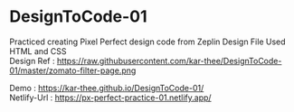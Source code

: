 # DesignToCode-01
Practiced creating Pixel Perfect design code from Zeplin Design File
Used HTML and CSS 
<br>
Design Ref : https://raw.githubusercontent.com/kar-thee/DesignToCode-01/master/zomato-filter-page.png
<br>

Demo : https://kar-thee.github.io/DesignToCode-01/
<br>
Netlify-Url : https://px-perfect-practice-01.netlify.app/
